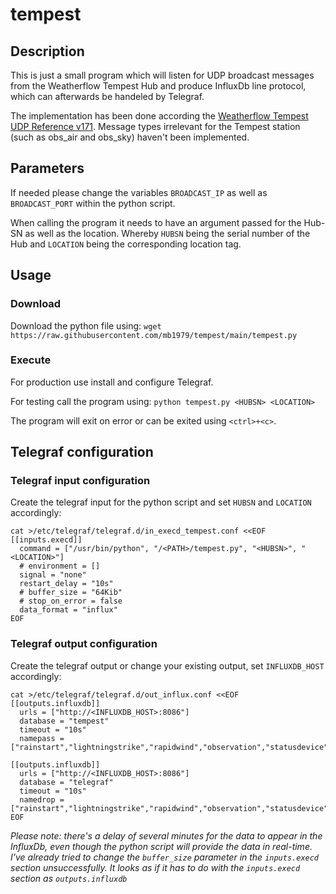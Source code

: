 # tempest

## Description

This is just a small program which will listen for UDP broadcast messages from the Weatherflow Tempest Hub and produce InfluxDb line protocol, which can afterwards be handeled by Telegraf.

The implementation has been done according the [Weatherflow Tempest UDP Reference v171](https://weatherflow.github.io/Tempest/api/udp/v171/).
Message types irrelevant for the Tempest station (such as obs_air and obs_sky) haven't been implemented.


## Parameters

If needed please change the variables `BROADCAST_IP` as well as `BROADCAST_PORT` within the python script.

When calling the program it needs to have an argument passed for the Hub-SN as well as the location. Whereby `HUBSN` being the serial number of the Hub and `LOCATION` being the corresponding location tag.


## Usage


### Download

Download the python file using: `wget https://raw.githubusercontent.com/mb1979/tempest/main/tempest.py`


### Execute

For production use install and configure Telegraf.

For testing call the program using: `python tempest.py <HUBSN> <LOCATION>`

The program will exit on error or can be exited using `<ctrl>+<c>`.


## Telegraf configuration


### Telegraf input configuration

Create the telegraf input for the python script and set `HUBSN` and `LOCATION` accordingly:
```
cat >/etc/telegraf/telegraf.d/in_execd_tempest.conf <<EOF
[[inputs.execd]]
  command = ["/usr/bin/python", "/<PATH>/tempest.py", "<HUBSN>", "<LOCATION>"]
  # environment = []
  signal = "none"
  restart_delay = "10s"
  # buffer_size = "64Kib"
  # stop_on_error = false
  data_format = "influx"
EOF
```

### Telegraf output configuration

Create the telegraf output or change your existing output, set `INFLUXDB_HOST` accordingly:
```
cat >/etc/telegraf/telegraf.d/out_influx.conf <<EOF
[[outputs.influxdb]]
  urls = ["http://<INFLUXDB_HOST>:8086"]
  database = "tempest"
  timeout = "10s"
  namepass = ["rainstart","lightningstrike","rapidwind","observation","statusdevice","statushub"]

[[outputs.influxdb]]
  urls = ["http://<INFLUXDB_HOST>:8086"]
  database = "telegraf"
  timeout = "10s"
  namedrop = ["rainstart","lightningstrike","rapidwind","observation","statusdevice","statushub"]
EOF
```

*Please note: there's a delay of several minutes for the data to appear in the InfluxDb, even though the python script will provide the data in real-time. I've already tried to change the `buffer_size` parameter in the `inputs.execd` section unsuccessfully. It looks as if it has to do with the `inputs.execd` section as `outputs.influxdb`*
